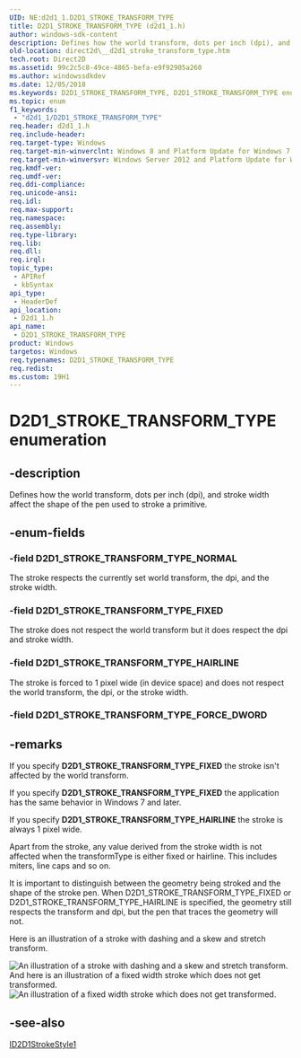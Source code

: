 ```yaml
---
UID: NE:d2d1_1.D2D1_STROKE_TRANSFORM_TYPE
title: D2D1_STROKE_TRANSFORM_TYPE (d2d1_1.h)
author: windows-sdk-content
description: Defines how the world transform, dots per inch (dpi), and stroke width affect the shape of the pen used to stroke a primitive.
old-location: direct2d\__d2d1_stroke_transform_type.htm
tech.root: Direct2D
ms.assetid: 99c2c5c8-49ce-4865-befa-e9f92905a260
ms.author: windowssdkdev
ms.date: 12/05/2018
ms.keywords: D2D1_STROKE_TRANSFORM_TYPE, D2D1_STROKE_TRANSFORM_TYPE enumeration [Direct2D], D2D1_STROKE_TRANSFORM_TYPE_FIXED, D2D1_STROKE_TRANSFORM_TYPE_HAIRLINE, D2D1_STROKE_TRANSFORM_TYPE_NORMAL, d2d1_1/D2D1_STROKE_TRANSFORM_TYPE, d2d1_1/D2D1_STROKE_TRANSFORM_TYPE_FIXED, d2d1_1/D2D1_STROKE_TRANSFORM_TYPE_HAIRLINE, d2d1_1/D2D1_STROKE_TRANSFORM_TYPE_NORMAL, direct2d.__d2d1_stroke_transform_type
ms.topic: enum
f1_keywords: 
 - "d2d1_1/D2D1_STROKE_TRANSFORM_TYPE"
req.header: d2d1_1.h
req.include-header: 
req.target-type: Windows
req.target-min-winverclnt: Windows 8 and Platform Update for Windows 7 [desktop apps \| UWP apps]
req.target-min-winversvr: Windows Server 2012 and Platform Update for Windows Server 2008 R2 [desktop apps \| UWP apps]
req.kmdf-ver: 
req.umdf-ver: 
req.ddi-compliance: 
req.unicode-ansi: 
req.idl: 
req.max-support: 
req.namespace: 
req.assembly: 
req.type-library: 
req.lib: 
req.dll: 
req.irql: 
topic_type:
 - APIRef
 - kbSyntax
api_type:
 - HeaderDef
api_location:
 - D2d1_1.h
api_name:
 - D2D1_STROKE_TRANSFORM_TYPE
product: Windows
targetos: Windows
req.typenames: D2D1_STROKE_TRANSFORM_TYPE
req.redist: 
ms.custom: 19H1
---
```


# D2D1_STROKE_TRANSFORM_TYPE enumeration


## -description


Defines how the world transform, dots per inch (dpi), and stroke width affect the shape of the pen used to stroke a primitive.


## -enum-fields




### -field D2D1_STROKE_TRANSFORM_TYPE_NORMAL

The stroke respects the currently set world transform, the dpi, and the stroke width.


### -field D2D1_STROKE_TRANSFORM_TYPE_FIXED

The stroke does not respect the world transform but it does respect the dpi and stroke width.


### -field D2D1_STROKE_TRANSFORM_TYPE_HAIRLINE

The stroke is forced to 1 pixel wide (in device space) and does not respect the world transform, the dpi, or the stroke width.


### -field D2D1_STROKE_TRANSFORM_TYPE_FORCE_DWORD




## -remarks



If you specify <b>D2D1_STROKE_TRANSFORM_TYPE_FIXED</b> the stroke isn't affected by the world transform.

If you specify <b>D2D1_STROKE_TRANSFORM_TYPE_FIXED</b> the application has the same behavior in Windows 7 and later.

If you specify <b>D2D1_STROKE_TRANSFORM_TYPE_HAIRLINE</b> the stroke is always 1 pixel wide.

Apart from the stroke, any value derived from the stroke width is not affected when the transformType is either fixed or hairline. This includes miters, line caps and so on.

 

It is important to distinguish between the geometry being stroked and the shape of the stroke pen. When D2D1_STROKE_TRANSFORM_TYPE_FIXED or D2D1_STROKE_TRANSFORM_TYPE_HAIRLINE is specified, the geometry still respects the transform and dpi, but the pen that traces the geometry will not.

Here is an illustration of a stroke with dashing and a skew and stretch transform.

<img alt="An illustration of a stroke with dashing and a skew and stretch transform." src="./images/skewedstroke.png"/>
And here is an illustration of a fixed width stroke which does not get transformed.

<img alt="An illustration of a fixed width stroke which does not get transformed." src="./images/fixedwidthstroke.png"/>



## -see-also




<a href="https://docs.microsoft.com/windows/desktop/api/d2d1_1/nn-d2d1_1-id2d1strokestyle1">ID2D1StrokeStyle1</a>
 

 

